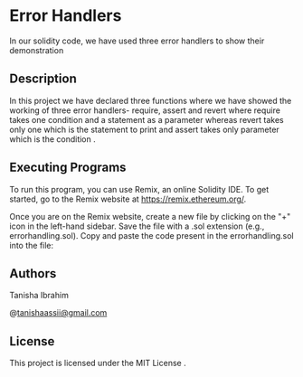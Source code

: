 # Error Handlers

In our solidity code, we have used three error handlers to show their demonstration

## Description

In this project we have declared three functions where we have showed the working of three error handlers- require, assert and revert where require takes one condition and a statement as a parameter whereas revert takes only one which is the statement to print and assert takes only parameter which is the condition .

## Executing Programs

To run this program, you can use Remix, an online Solidity IDE. To get started, go to the Remix website at https://remix.ethereum.org/.

Once you are on the Remix website, create a new file by clicking on the "+" icon in the left-hand sidebar. Save the file with a .sol extension (e.g., errorhandling.sol). Copy and paste the  code present in the errorhandling.sol into the file:

## Authors

Tanisha Ibrahim

@tanishaassii@gmail.com

## License

This project is licensed under the MIT License . 

